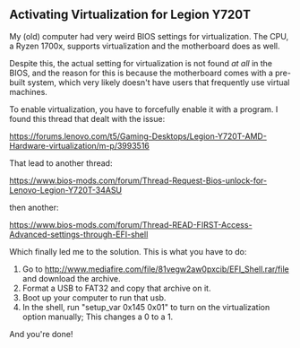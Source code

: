 ## Activating Virtualization for Legion Y720T

My (old) computer had very weird BIOS settings for virtualization. The CPU, a Ryzen 1700x, supports virtualization and the motherboard does as well.

Despite this, the actual setting for virtualization is not found *at all* in the BIOS, and the reason for this is because the motherboard comes with a pre-built system, which very likely doesn't have users that frequently use virtual machines.

To enable virtualization, you have to forcefully enable it with a program. I found this thread that dealt with the issue:

https://forums.lenovo.com/t5/Gaming-Desktops/Legion-Y720T-AMD-Hardware-virtualization/m-p/3993516

That lead to another thread:

https://www.bios-mods.com/forum/Thread-Request-Bios-unlock-for-Lenovo-Legion-Y720T-34ASU

then another:

https://www.bios-mods.com/forum/Thread-READ-FIRST-Access-Advanced-settings-through-EFI-shell

Which finally led me to the solution. This is what you have to do:

1. Go to http://www.mediafire.com/file/81vegw2aw0pxcib/EFI_Shell.rar/file and download the archive.
2. Format a USB to FAT32 and copy that archive on it.
3. Boot up your computer to run that usb.
4. In the shell, run "setup_var 0x145 0x01" to turn on the virtualization option manually; This changes a 0 to a 1.

And you're done!


